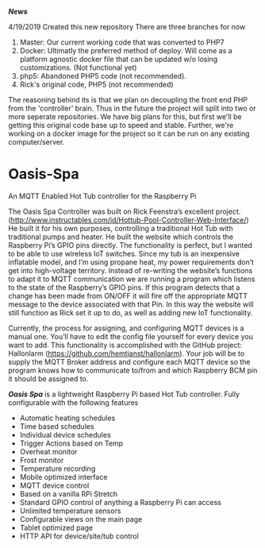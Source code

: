 _**News**_

4/19/2019
Created this new repository 
There are three branches for now
1. Master: Our current working code that was converted to PHP7
2. Docker: Ultimatly the preferred method of deploy. Will come as a platform agnostic docker file that can be updated w/o losing customizations. (Not functional yet)
3. php5: Abandoned PHP5 code (not recommended).
4. Rick's original code, PHP5 (not recommended)

The reasoning behind its is that we plan on decoupling the front end PHP from the 'controller' brain. Thus in the future the project will split into two or more seperate repositories. We have big plans for this, but first we'll be getting this original code base up to speed and stable. Further, we're working on a docker image for the project so it can be run on any existing computer/server.

# Oasis-Spa
An MQTT Enabled Hot Tub controller for the Raspberry Pi

The Oasis Spa Controller was built on Rick Feenstra’s excellent project. (http://www.instructables.com/id/Hottub-Pool-Controller-Web-Interface/)  He built it for his own purposes, controlling a traditional Hot Tub with traditional pumps and heater. He built the website which controls the Raspberry Pi’s GPIO pins directly. The functionality is perfect, but I wanted to be able to use wireless IoT switches. Since my tub is an inexpensive inflatable model, and I’m using propane heat, my power requirements don’t get into high-voltage territory. Instead of re-writing the website’s functions to adapt it to MQTT communication we are running a program which listens to the state of the Raspberry’s GPIO pins. If this program detects that a change has been made from ON/OFF it will fire off the appropriate MQTT message to the device associated with that Pin. In this way the website will still function as Rick set it up to do, as well as adding new IoT functionality.

Currently, the process for assigning, and configuring MQTT devices is a manual one. You’ll have to edit the config file yourself for every device you want to add. This functionality is accomplished with the GitHub project: Hallonlarm (https://github.com/hemtjanst/hallonlarm). Your job will be to supply the MQTT Broker address and configure each MQTT device so the program knows how to communicate to/from and which Raspberry BCM pin it should be assigned to. 

_**Oasis Spa**_ is a lightweight Raspberry Pi based Hot Tub controller. Fully configurable with the following features

*  Automatic heating schedules
*  Time based schedules
*  Individual device schedules
*  Trigger Actions based on Temp
*  Overheat monitor 
*  Frost monitor
*  Temperature recording
*  Mobile optimized interface
*  MQTT device control
*  Based on a vanilla RPi Stretch
*  Standard GPIO control of anything a Raspberry Pi can access
*  Unlimited temperature sensors
*  Configurable views on the main page
*  Tablet optimized page
*  HTTP API for device/site/tub control

